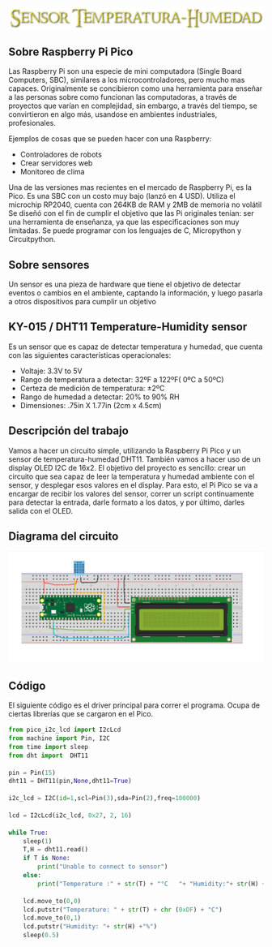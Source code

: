 ![Titulo](cooltext399015526829374.png)


## Sobre Raspberry Pi Pico

Las Raspberry Pi son una especie de mini computadora (Single Board Computers, SBC), similares a los microcontroladores, pero mucho mas capaces. 
Originalmente se concibieron como una herramienta para enseñar a las personas sobre como funcionan las computadoras, a través de proyectos que varían en complejidad, sin embargo, a través del tiempo, se convirtieron en algo más, usandose en ambientes industriales, profesionales.

Ejemplos de cosas que se pueden hacer con una Raspberry:
- Controladores de robots
- Crear servidores web
- Monitoreo de clima

Una de las versiones mas recientes en el mercado de Raspberry Pi, es la Pico.
Es una SBC con un costo muy bajo (lanzó en 4 USD). Utiliza el microchip RP2040, cuenta con 264KB de RAM y 2MB de memoria no volátil
Se diseñó con el fin de cumplir el objetivo que las Pi originales tenían: ser una herramienta de enseñanza, ya que las especificaciones son muy limitadas. Se puede programar con los lenguajes de C, Micropython y Circuitpython.

## Sobre sensores

Un sensor es una pieza de hardware que tiene el objetivo de detectar eventos o cambios en el ambiente, captando la información, y luego pasarla a otros dispositivos para cumplir un objetivo

## KY-015 / DHT11 Temperature-Humidity sensor

Es un sensor que es capaz de detectar temperatura y humedad, que cuenta con las siguientes características operacionales:
- Voltaje: 3.3V to 5V
- Rango de temperatura a detectar: 32ºF a 122ºF( 0ºC a 50ºC)
- Certeza de medición de temperatura: ±2ºC
- Rango de humedad a detectar: 20% to 90% RH
- Dimensiones: .75in X 1.77in (2cm x 4.5cm)


## Descripción del trabajo
Vamos a hacer un circuito simple, utilizando la Raspberry Pi Pico y un sensor de temperatura-humedad DHT11. También vamos a hacer uso de un display OLED I2C de 16x2.
El objetivo del proyecto es sencillo: crear un circuito que sea capaz de leer la temperatura y humedad ambiente con el sensor, y desplegar esos valores en el display. Para esto, el Pi Pico se va a encargar de recibir los valores del sensor, correr un script continuamente para detectar la entrada, darle formato a los datos, y por último, darles salida con el OLED.

## Diagrama del circuito
![Diagrama](PROY.PNG)

## Código
El siguiente código es el driver principal para correr el programa. Ocupa de ciertas librerías que se cargaron en el Pico.
```python
from pico_i2c_lcd import I2cLcd
from machine import Pin, I2C
from time import sleep
from dht import  DHT11

pin = Pin(15)
dht11 = DHT11(pin,None,dht11=True)

i2c_lcd = I2C(id=1,scl=Pin(3),sda=Pin(2),freq=100000)

lcd = I2cLcd(i2c_lcd, 0x27, 2, 16)

while True:
    sleep(1)
    T,H = dht11.read()
    if T is None:
        print("Unable to connect to sensor")
    else:
        print("Temperature :" + str(T) + "°C   "+ "Humidity:"+ str(H) +"%")

    lcd.move_to(0,0)
    lcd.putstr("Temperature: " + str(T) + chr (0xDF) + "C")
    lcd.move_to(0,1)
    lcd.putstr("Humidity: "+ str(H) +"%")
    sleep(0.5)   
    
```
